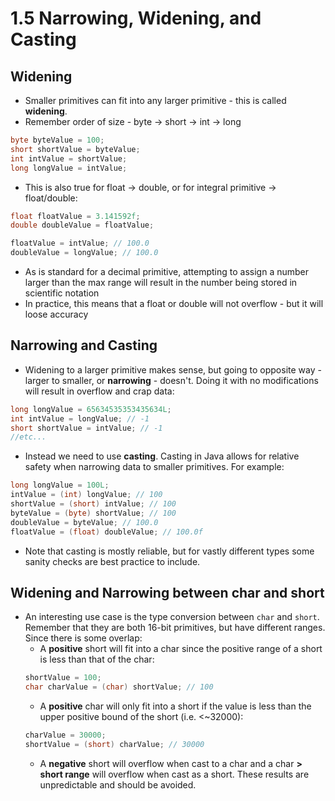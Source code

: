 # 1.5 Narrowing, Widening, and Casting

## Widening
- Smaller primitives can fit into any larger primitive - this is called **widening**.
- Remember order of size - byte -> short -> int -> long
```java
byte byteValue = 100;
short shortValue = byteValue;
int intValue = shortValue;
long longValue = intValue;
```

- This is also true for float -> double, or for integral primitive -> float/double:
```java
float floatValue = 3.141592f;
double doubleValue = floatValue;

floatValue = intValue; // 100.0
doubleValue = longValue; // 100.0
```
- As is standard for a decimal primitive, attempting to assign a number larger than the max range will result in the number being stored in scientific notation
- In practice, this means that a float or double will not overflow - but it will loose accuracy

## Narrowing and Casting
- Widening to a larger primitive makes sense, but going to opposite way - larger to smaller, or **narrowing** - doesn't. Doing it with no modifications will result in overflow and crap data:
```java
long longValue = 65634535353435634L;
int intValue = longValue; // -1
short shortValue = intValue; // -1
//etc...
```
- Instead we need to use **casting**. Casting in Java allows for relative safety when narrowing data to smaller primitives. For example:
```java
long longValue = 100L;
intValue = (int) longValue; // 100
shortValue = (short) intValue; // 100
byteValue = (byte) shortValue; // 100
doubleValue = byteValue; // 100.0
floatValue = (float) doubleValue; // 100.0f
```
- Note that casting is mostly reliable, but for vastly different types some sanity checks are best practice to include.

## Widening and Narrowing between char and short
- An interesting use case is the type conversion between `char` and `short`. Remember that they are both 16-bit primitives, but have different ranges. Since there is some overlap:
    - A **positive** short will fit into a char since the positive range of a short is less than that of the char:
    ```java
    shortValue = 100;
    char charValue = (char) shortValue; // 100
    ```
    - A **positive** char will only fit into a short if the value is less than the upper positive bound of the short (i.e. <~32000):
    ```java
    charValue = 30000;
    shortValue = (short) charValue; // 30000
    ```
    - A **negative** short will overflow when cast to a char and a char **> short range** will overflow when cast as a short. These results are unpredictable and should be avoided.